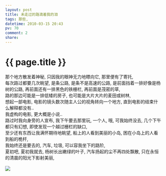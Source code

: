 ```yaml
---
layout: post
title: 未走过的路滴着我的泪
tags: 那些,
datetime: 2010-03-15 20:43
pv: 70
comment: 2
share: 
---
```


{{ page.title }}
================

 那个地方散发着神秘, 只因我的眼神无力地瞟向它, 那里便有了寄托,<br />每次路过都要几次眺望, 是条公路, 是条不是高速的公路, 是前面挡着一排好像是杨树的公路, 再前面还有一排黑色的铁栅栏, 再前面是茂密的草,<br />路的那边可能是一排低矮的房子, 也可能是大片大片的麦田或树林,<br />想起一部电影, 电影的镜头数次随主人公的视角转向一个地方, 直到电影的结束什么解释都没有..<br />我虚构的电影, 更大概是小说..<br />路过时我向身旁的人宣布, 我下午要去那里玩, 一个人, 哦, 可我始终没去, 几个下午都只有幻想, 即使发现一个越过栅栏的缺口,<br />至少还有东西让我满怀期待地眺望, 船上的人看到美丽的小岛, 困在小岛上的人看到船的桅杆,<br />我始终还是要去的, 汽车, 垃圾, 可以容我坐下的路阶, <br />夏初吧, 夏初我就去, 杨树长出嫩绿的叶子, 汽车扬起的尘不再四处飘散, 只在永恒的清晨的阳光下影射美丽,<br /><br /><img src="http://hiphotos.baidu.com/hueidou163/pic/item/f9752d8934abdf860e24448c.jpg" small="0" /><br /> 

